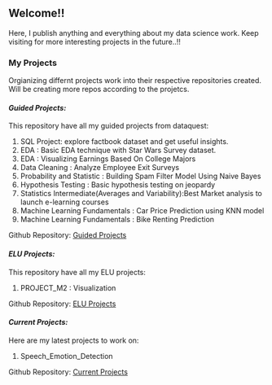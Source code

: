 ## Welcome!!

Here, I publish anything and everything about my data science work. 
Keep visiting for more interesting projects in the future..!!

### My Projects

Orgianizing differnt projects work into their respective repositories created. Will be creating more repos according to the projetcs.

#### _Guided Projects:_

This repository have all my guided projects from dataquest:

1. SQL Project: explore factbook dataset and get useful insights.
2. EDA : Basic EDA technique with Star Wars Survey dataset.
3. EDA : Visualizing Earnings Based On College Majors
4. Data Cleaning : Analyze Employee Exit Surveys
5. Probability and Statistic : Building Spam Filter Model Using Naive Bayes
6. Hypothesis Testing : Basic hypothesis testing on jeopardy
7. Statistics Intermediate(Averages and Variability):Best Market analysis to launch e-learning courses
8. Machine Learning Fundamentals : Car Price Prediction using KNN model
9. Machine Learning Fundamentals : Bike Renting Prediction

Github Repository:
[Guided Projects](https://github.com/manijangde/GuidedProjects)

#### _ELU Projects:_

This repository have all my ELU projects:

1. PROJECT_M2 : Visualization 

Github Repository:
[ELU Projects](https://github.com/manijangde/EluProjects)

#### _Current Projects:_

Here are my latest projects to work on:

1. Speech_Emotion_Detection

Github Repository:
[Current Projects](https://github.com/manijangde/CurrentProjects)
